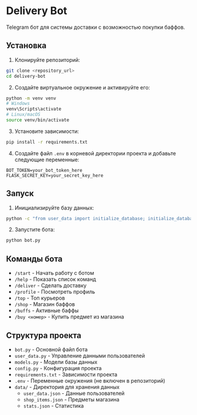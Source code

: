 # Delivery Bot

Telegram бот для системы доставки с возможностью покупки баффов.

## Установка

1. Клонируйте репозиторий:
```bash
git clone <repository_url>
cd delivery-bot
```

2. Создайте виртуальное окружение и активируйте его:
```bash
python -m venv venv
# Windows
venv\Scripts\activate
# Linux/macOS
source venv/bin/activate
```

3. Установите зависимости:
```bash
pip install -r requirements.txt
```

4. Создайте файл `.env` в корневой директории проекта и добавьте следующие переменные:
```
BOT_TOKEN=your_bot_token_here
FLASK_SECRET_KEY=your_secret_key_here
```

## Запуск

1. Инициализируйте базу данных:
```bash
python -c "from user_data import initialize_database; initialize_database()"
```

2. Запустите бота:
```bash
python bot.py
```

## Команды бота

- `/start` - Начать работу с ботом
- `/help` - Показать список команд
- `/deliver` - Сделать доставку
- `/profile` - Посмотреть профиль
- `/top` - Топ курьеров
- `/shop` - Магазин баффов
- `/buffs` - Активные баффы
- `/buy <номер>` - Купить предмет из магазина

## Структура проекта

- `bot.py` - Основной файл бота
- `user_data.py` - Управление данными пользователей
- `models.py` - Модели базы данных
- `config.py` - Конфигурация проекта
- `requirements.txt` - Зависимости проекта
- `.env` - Переменные окружения (не включен в репозиторий)
- `data/` - Директория для хранения данных
  - `user_data.json` - Данные пользователей
  - `shop_items.json` - Предметы магазина
  - `stats.json` - Статистика 